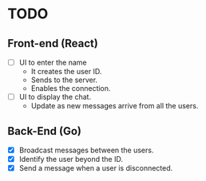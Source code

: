 # TODO

## Front-end (React)
- [ ] UI to enter the name
    - It creates the user ID.
    - Sends to the server.
    - Enables the connection.
- [ ] UI to display the chat.
    - Update as new messages arrive from all the users.

## Back-End (Go)
- [x] Broadcast messages between the users. 
- [x] Identify the user beyond the ID.
- [x] Send a message when a user is disconnected.